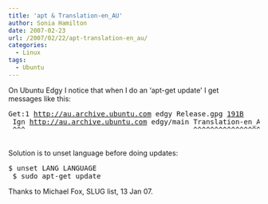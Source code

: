 ```yaml
---
title: 'apt & Translation-en_AU'
author: Sonia Hamilton
date: 2007-02-23
url: /2007/02/22/apt-translation-en_au/
categories:
  - Linux
tags:
  - Ubuntu
---
```

On Ubuntu Edgy I notice that when I do an &#8216;apt-get update' I get  
messages like this:

<!--more-->

<pre>Get:1 <a href="http://au.archive.ubuntu.com">http://au.archive.ubuntu.com</a> edgy Release.gpg <a href="?q=wiki/goto/191B">191B</a>
 Ign <a href="http://au.archive.ubuntu.com">http://au.archive.ubuntu.com</a> edgy/main Translation-en_AU
 ^^^                                        ^^^^^^^^^^^^^^^^^

</pre>

Solution is to unset language before doing updates: 

<pre>$ unset LANG LANGUAGE
 $ sudo apt-get update
</pre>

Thanks to Michael Fox, SLUG list, 13 Jan 07.
